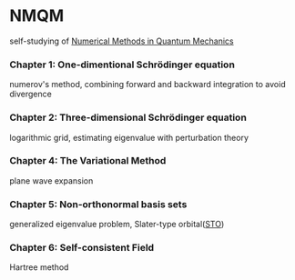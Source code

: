 # NMQM
self-studying of [Numerical Methods in Quantum Mechanics](http://www.fisica.uniud.it/~giannozz/Corsi/MQ/mq.html)


### Chapter 1: One-dimentional Schrödinger equation
numerov's method, combining forward and backward integration to avoid divergence

### Chapter 2: Three-dimensional Schrödinger equation
logarithmic grid, estimating eigenvalue with perturbation theory

### Chapter 4: The Variational Method
plane wave expansion

### Chapter 5: Non-orthonormal basis sets
generalized eigenvalue problem, Slater-type orbital([STO](https://en.wikipedia.org/wiki/STO-nG_basis_sets))

### Chapter 6: Self-consistent Field
Hartree method
